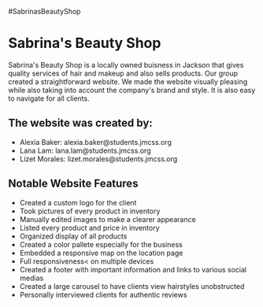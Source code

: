 #SabrinasBeautyShop
<html>
<h1>Sabrina's Beauty Shop</h1>

<p>Sabrina's Beauty Shop is a locally owned buisness in Jackson that gives quality services of hair and makeup and also sells products. Our group created a straightforward website. We made the website visually pleasing while also taking into account the company's brand and style. It is also easy to navigate for all clients. </p>

<h2>The website was created by:</h2>
<ul>
<li>Alexia Baker: alexia.baker@students.jmcss.org</li>
<li>Lana Lam: lana.lam@students.jmcss.org</li>
<li>Lizet Morales: lizet.morales@students.jmcss.org</li>
</ul>

<h2>Notable Website Features</h2>
<ul>
<li>Created a custom logo for the client</li>
<li>Took pictures of every product in inventory</li>
<li>Manually edited images to make a clearer appearance</li>
<li>Listed every product and price in inventory</li>
<li>Organized display of all products</li>
<li>Created a color pallete especially for the business</li>
<li>Embedded a responsive map on the location page</li>
<li>Full responsiveness< on multiple devices</li>
<li>Created a footer with important information and links to various social medias</li>
<li>Created a large carousel to have clients view hairstyles unobstructed</li>
<li>Personally interviewed clients for authentic reviews</li>
</ul>
</html>
